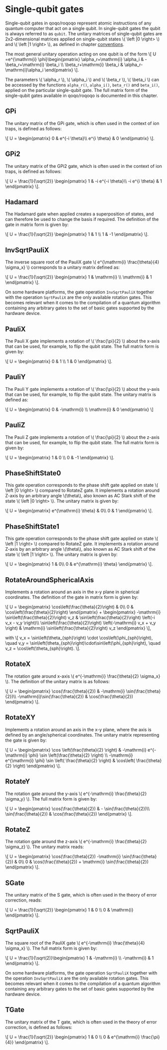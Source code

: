 # Single-qubit gates

Single-qubit gates in qoqo/roqoqo represent atomic instructions of any quantum computer that act on a single qubit. In single-qubit gates the qubit is always referred to as `qubit`. The unitary matrices of single-qubit gates are 2x2-dimensional matrices applied on single-qubit states \\( \left \|0 \right> \\) and \\( \left \|1 \right> \\), as defined in chapter [conventions](../conventions.md). 

The most general unitary operation acting on one qubit is of the form 
\\[ 
 U =e^{\mathrm{i} \phi}\begin{pmatrix}
 \alpha_r+\mathrm{i} \alpha_i & -\beta_r+\mathrm{i} \beta_i \\\\
 \beta_r+\mathrm{i} \beta_i & \alpha_r-\mathrm{i}\alpha_i
 \end{pmatrix}
 \\].

The parameters \\( \alpha_r \\), \\( \alpha_i \\) and \\( \beta_r \\), \\( \beta_i \\) can be accessed by the functions `alpha_r()`, `alpha_i()`, `beta_r()` and `beta_i()`, applied on the particular single-qubit gate. The full matrix form of the single-qubit gates available in qoqo/roqoqo is documented in this chapter.

## GPi

The unitary matrix of the GPi gate, which is often used in the context of ion traps, is defined as follows:

\\[
 U = \begin{pmatrix}
 0 & e^{-i \theta}\\\\
 e^{i \theta} & 0
 \end{pmatrix}
\\].

## GPi2

The unitary matrix of the GPi2 gate, which is often used in the context of ion traps, is defined as follows:

\\[
 U = \frac{1}{\sqrt{2}} \begin{pmatrix}
 1 & -i e^{-i \theta}\\\\
 -i e^{i \theta} & 1
 \end{pmatrix}
\\].

## Hadamard

The Hadamard gate when applied creates a superposition of states, and can therefore be used to change the basis if required. The definition of the gate in matrix form is given by:

\\[
 U = \frac{1}{\sqrt{2}} \begin{pmatrix}
 1 & 1 \\\\
  1 & -1
 \end{pmatrix}
\\].

## InvSqrtPauliX

The inverse square root of the PauliX gate \\( e^{\mathrm{i} \frac{\theta}{4} \sigma_x} \\) corresponds to a unitary matrix defined as:

\\[
 U = \frac{1}{\sqrt{2}} \begin{pmatrix}
 1 & \mathrm{i} \\\\
  \mathrm{i} & 1
 \end{pmatrix}
\\].

 On some hardware platforms, the gate operation `InvSqrtPauliX` together with the operation `SqrtPauliX` are the only available rotation gates. This becomes relevant when it comes to the compilation of a quantum algorithm containing any arbitrary gates to the set of basic gates supported by the hardware device.

## PauliX

The Pauli X gate implements a rotation of \\( \frac{\pi}{2} \\) about the x-axis that can be used, for example, to flip the qubit state. The full matrix form is given by:

\\[
 U = \begin{pmatrix}
 0 & 1 \\\\
 1 & 0
 \end{pmatrix}
\\].

## PauliY

The Pauli Y gate implements a rotation of \\( \frac{\pi}{2} \\) about the y-axis that can be used, for example, to flip the qubit state. The unitary matrix is defined as:

\\[
 U = \begin{pmatrix}
 0 & -\mathrm{i} \\\\
 \mathrm{i} & 0
 \end{pmatrix}
\\]

## PauliZ

The Pauli Z gate implements a rotation of \\( \frac{\pi}{2} \\) about the z-axis that can be used, for example, to flip the qubit state. The full matrix form is given by:

\\[
 U = \begin{pmatrix}
 1 & 0 \\\\
 0 & -1
 \end{pmatrix}
\\].

## PhaseShiftState0

This gate operation corresponds to the phase shift gate applied on state \\( \left \|0 \right> \\) compared to RotateZ gate. It implements a rotation around Z-axis by an arbitrary angle \\(\theta\\), also known as AC Stark shift of the state \\( \left \|0 \right> \\). The unitary matrix is given by:

\\[
 U = \begin{pmatrix}
 e^{\mathrm{i} \theta} & 0\\\\
  0 & 1
 \end{pmatrix}
\\].

## PhaseShiftState1

This gate operation corresponds to the phase shift gate applied on state \\( \left \|1 \right> \\) compared to RotateZ gate. It implements a rotation around Z-axis by an arbitrary angle \\(\theta\\), also known as AC Stark shift of the state \\( \left \|1 \right> \\). The unitary matrix is given by:

\\[
 U = \begin{pmatrix}
  1 & 0\\\\
  0 & e^{\mathrm{i} \theta}
 \end{pmatrix}
\\].

## RotateAroundSphericalAxis

Implements a rotation around an axis in the x-y plane in spherical coordinates. The definition of the gate in matrix form is given by:

\\[
 U = \begin{pmatrix}
 \cos\left(\frac{\theta}{2}\right) & 0\\\\
 0 & \cos\left(\frac{\theta}{2}\right)
 \end{pmatrix}
 \+ \begin{pmatrix}
 -\mathrm{i} \sin\left(\frac{\theta}{2}\right) v_z  &  \sin\left(\frac{\theta}{2}\right) \left(-i v_x - v_y \right)\\\\
 \sin\left(\frac{\theta}{2}\right) \left(-\mathrm{i} v_x + v_y \right) & \mathrm{i} \sin\left(\frac{\theta}{2}\right) v_z
 \end{pmatrix}
\\],


with \\[ v_x = \sin\left(\theta_{sph}\right) \cdot \cos\left(\phi_{sph}\right), \quad v_y = \sin\left(\theta_{sph}\right)\cdot\sin\left(\phi_{sph}\right), \quad v_z = \cos\left(\theta_{sph}\right). \\].

## RotateX

The rotation gate around x-axis \\( e^{-\mathrm{i} \frac{\theta}{2} \sigma_x} \\). The definition of the unitary matrix is as follows:

\\[
 U = \begin{pmatrix}
 \cos(\frac{\theta}{2}) & -\mathrm{i} \sin(\frac{\theta}{2})\\\\
 -\mathrm{i}\sin(\frac{\theta}{2}) & \cos(\frac{\theta}{2})
 \end{pmatrix}
\\].

## RotateXY

Implements a rotation around an axis in the x-y plane, where the axis is defined by an angle/spherical coordinates. The unitary matrix representing the gate is given by:

\\[
 U  = \begin{pmatrix}
 \cos \left(\frac{\theta}{2} \right) & -\mathrm{i} e^{-\mathrm{i} \phi} \sin \left(\frac{\theta}{2} \right) \\\\
 -\mathrm{i} e^{\mathrm{i} \phi} \sin \left( \frac{\theta}{2} \right) & \cos\left( \frac{\theta}{2} \right)
 \end{pmatrix}
 \\].

## RotateY

The rotation gate around the y-axis \\( e^{-\mathrm{i} \frac{\theta}{2} \sigma_y} \\). The full matrix form is given by:

\\[
 U = \begin{pmatrix}
 \cos(\frac{\theta}{2}) &  - \sin(\frac{\theta}{2})\\\\
 \sin(\frac{\theta}{2})  & \cos(\frac{\theta}{2})
 \end{pmatrix}
\\].

## RotateZ

The rotation gate around the z-axis \\( e^{-\mathrm{i} \frac{\theta}{2} \sigma_z} \\). The unitary matrix reads:

\\[
 U = \begin{pmatrix}
 \cos(\frac{\theta}{2})  -\mathrm{i} \sin(\frac{\theta}{2}) & 0\\\\
 0 & \cos(\frac{\theta}{2}) + \mathrm{i} \sin(\frac{\theta}{2})
 \end{pmatrix}
\\].

## SGate

The unitary matrix of the S gate, which is often used in the theory of error correction, reads:

\\[
 U = \frac{1}{\sqrt{2}} \begin{pmatrix}
 1 & 0 \\\\
  0 & \mathrm{i}
 \end{pmatrix}
\\].

## SqrtPauliX

The square root of the PauliX gate \\( e^{-\mathrm{i} \frac{\theta}{4} \sigma_x} \\). The full matrix form is given by:

\\[
 U = \frac{1}{\sqrt(2)}\begin{pmatrix}
 1 & -\mathrm{i} \\\\
 -\mathrm{i} & 1
 \end{pmatrix}
\\].

On some hardware platforms, the gate operation `SqrtPauliX` together with the operation `InvSqrtPauliX` are the only available rotation gates. This becomes relevant when it comes to the compilation of a quantum algorithm containing any arbitrary gates to the set of basic gates supported by the hardware device.

## TGate

The unitary matrix of the T gate, which is often used in the theory of error correction, is defined as follows:

\\[
 U = \frac{1}{\sqrt{2}} \begin{pmatrix}
 1 & 0 \\\\
  0 & e^{\mathrm{i} \frac{\pi}{4}}
 \end{pmatrix}
\\].

